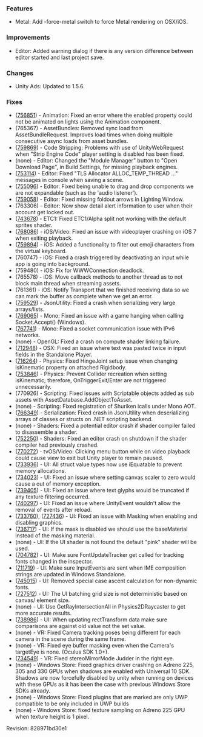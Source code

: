 ### Features

*   Metal: Add -force-metal switch to force Metal rendering on OSX/iOS.

### Improvements

*   Editor: Added warning dialog if there is any version difference between editor started and last project save.

### Changes

*   Unity Ads: Updated to 1.5.6.

### Fixes

*   ([756851](http://issuetracker.unity3d.com/issues/cannot-disable-or-enable-light-component-through-animation)) - Animation: Fixed an error where the enabled property could not be animated on lights using the Animation component.
*   (765367) - AssetBundles: Removed sync load from AssetBundleRequest. Improves load times when doing multiple consecutive async loads from asset bundles.
*   ([759869](http://issuetracker.unity3d.com/issues/nullreferenceexception-unitywebrequest-has-already-been-destroyed-error-when-strip-engine-code-option-is-disabled)) - Code Stripping: Problems with use of UnityWebRequest when "Strip Engine Code" player setting is disabled has been fixed.
*   (none) - Editor: Changed the "Module Manager" button to "Open Download Page", in Build Settings, for missing playback engines.
*   ([753114](http://issuetracker.unity3d.com/issues/osx-weird-alloc-temp-thread-errors-appear-after-selecting-file-save-scene)) - Editor: Fixed "TLS Allocator ALLOC\_TEMP\_THREAD ..." messages in console when saving a scene.
*   ([755096](http://issuetracker.unity3d.com/issues/audio-listener-component-is-not-draggable-in-the-inspector)) - Editor: Fixed being unable to drag and drop components we are not expandable (such as the 'audio listener').
*   ([759058](http://issuetracker.unity3d.com/issues/lighting-window-missing-arrows-to-expand-slash-collapse-parameters)) - Editor: Fixed missing foldout arrows in Lighting Window.
*   (763306) - Editor: Now show detail alert information to user when their account get locked out.
*   ([743678](http://issuetracker.unity3d.com/issues/sprites-when-loading-asset-bundles-that-were-built-with-5-dot-2-and-uses-etc1-plus-alpha-format-it-shows-up-wrong-on-5-dot-3)) - ETC1: Fixed ETC1/Alpha split not working with the default sprites shader.
*   ([768086](http://issuetracker.unity3d.com/issues/ios7-ios-player-crashes-when-hitting-the-done-button-in-a-full-screen-video)) - iOS/Video: Fixed an issue with videoplayer crashing on iOS 7 when exiting playback.
*   ([759894](http://issuetracker.unity3d.com/issues/ios-argument-out-of-range-exception-is-thrown-when-adding-ios-emoji-into-inputfield)) - iOS: Added a functionality to filter out emoji characters from the virtual keyboard.
*   (760747) - iOS: Fixed a crash triggered by deactivating an input while app is going into background.
*   (759480) - iOS: Fix for WWWConnection deadlock.
*   (765578) - iOS: Move callback methods to another thread as to not block main thread when streaming assets.
*   (761361) - iOS: Notify Transport that we finished receiving data so we can mark the buffer as complete when we get an error.
*   ([759529](http://issuetracker.unity3d.com/issues/jsonutility-tojson-with-lists-and-lots-of-data-causes-crash)) - JsonUtility: Fixed a crash when serializing very large arrays/lists.
*   ([769065](http://issuetracker.unity3d.com/issues/socket-windows-unity-hangs-when-calling-socket-dot-accept)) - Mono: Fixed an issue with a game hanging when calling Socket.Accept() (Windows).
*   ([767741](http://issuetracker.unity3d.com/issues/socket-communication-does-not-work-with-ipv6-networks)) - Mono: Fixed a socket communication issue with IPv6 networks.
*   (none) - OpenGL: Fixed a crash on compute shader linking failure.
*   ([712948](http://issuetracker.unity3d.com/issues/osx-pasting-text-with-cmd-plus-v-causes-text-to-get-pasted-2-times)) - OSX: Fixed an issue where text was pasted twice in input fields in the Standalone Player.
*   ([716264](http://issuetracker.unity3d.com/issues/hingejoint-at-runtime-attaching-kinematic-rigidbody-to-hinge-joint-and-then-making-it-non-kinematic-causes-strange-behaviour)) - Physics: Fixed HingeJoint setup issue when changing isKinematic property on attached Rigidbody.
*   ([753846](http://issuetracker.unity3d.com/issues/physics-rigidbody-ontriggerexit-slash-enter-triggered-excessively-when-switching-is-kinematic-on-slash-off)) - Physics: Prevent Collider recreation when setting isKinematic; therefore, OnTriggerExit/Enter are not triggered unnecessarily.
*   (770926) - Scripting: Fixed issues with Scriptable objects added as sub assets with AssetDatabase.AddObjectToAsset.
*   (none) - Scripting: Fixed registration of Shuriken icalls under Mono AOT.
*   ([766349](http://issuetracker.unity3d.com/issues/using-jsonutility-with-net-backend-to-deserialize-array-of-classes-crashes)) - Serialization: Fixed crash in JsonUtility when deserializing arrays of classes or structs on .NET scripting backend.
*   (none) - Shaders: Fixed a potential editor crash if shader compiler failed to disassemble a shader.
*   ([752250](http://issuetracker.unity3d.com/issues/shadercompiler-internal-compilation-errors-in-the-console-causes-crash-when-closing-editor)) - Shaders: Fixed an editor crash on shutdown if the shader compiler had previously crashed.
*   ([770272](http://issuetracker.unity3d.com/issues/tvos-clicking-the-menu-button-while-playing-video-in-full-mode-hides-the-video-view-but-doesnt-unpause-the-app)) - tvOS/Video: Clicking menu button while on video playback could cause view to exit but Unity player to remain paused.
*   ([733936](http://issuetracker.unity3d.com/issues/setting-selectable-dot-colors-allocates-memory)) - UI: All struct value types now use iEquatable to prevent memory allocations.
*   ([734023](http://issuetracker.unity3d.com/issues/canvasscaler-editor-freeze-when-setting-scale-factor-to-0)) - UI: Fixed an issue where setting canvas scaler to zero would cause a out of memory exception.
*   ([739405](http://issuetracker.unity3d.com/issues/ui-font-quads-cut-off-the-edges-of-the-glyphs)) - UI: Fixed an issue where text glyphs would be truncated if any texture filtering occurred.
*   ([740297](http://issuetracker.unity3d.com/issues/cannot-remove-on-click-event-after-entering-playmode)) - UI: Fixed an issue where UnityEvent wouldn't allow the removal of events after reload.
*   ([733760](http://issuetracker.unity3d.com/issues/mask-re-enabling-graphic-components-dont-update-masked-objects)), ([727436](http://issuetracker.unity3d.com/issues/mask-component-is-not-masking-its-child)) - UI: Fixed an issue with Masking when enabling and disabling graphics.
*   ([736717](http://issuetracker.unity3d.com/issues/mask-masked-image-bleeds-out-into-another-gameobject-with-a-disabled-mask-attached)) - UI: If the mask is disabled we should use the baseMaterial instead of the masking material.
*   (none) - UI: If the UI shader is not found the default "pink" shader will be used.
*   ([704782](http://issuetracker.unity3d.com/issues/switching-font-and-changing-font-size-scrambles-another-text-object)) - UI: Make sure FontUpdateTracker get called for tracking fonts changed in the inspector.
*   ([711719](http://issuetracker.unity3d.com/issues/unity-ui-japanese-input-is-invisible-until-pressing-return)) - UI: Make sure InputEvents are sent when IME composition strings are updated in Windows Standalone.
*   ([745015](http://issuetracker.unity3d.com/issues/textmesh-when-the-font-character-is-not-set-to-dynamic-the-alignment-is-higher-by-one-line-in-the-y-axis)) - UI: Removed special case ascent calculation for non-dynamic fonts.
*   ([727512](http://issuetracker.unity3d.com/issues/editor-will-freeze-after-expanding-ui-dropdown-in-huge-world-space-canvas)) - UI: The UI batching grid size is not deterministic based on canvas/ element size.
*   (none) - UI: Use GetRayIntersectionAll in Physics2DRaycaster to get more accurate results.
*   ([738986](http://issuetracker.unity3d.com/issues/when-properties-of-a-parent-object-using-some-layout-component-are-changed-the-scene-slash-game-view-are-not-getting-refreshed)) - UI: When updating rectTransform data make sure comparisons are against old value not the set value.
*   (none) - VR: Fixed Camera tracking poses being different for each camera in the scene during the same frame.
*   (none) - VR: Fixed eye buffer masking even when the Camera's targetEye is none. (Oculus SDK 1.0+).
*   ([734549](http://issuetracker.unity3d.com/issues/not-true-for-gearvr-716500-vr-fixed-camera-dot-stereomirrormode-bug)) - VR: Fixed stereoMirrorMode Judder in the right eye.
*   (none) - Windows Store: Fixed graphics driver crashing on Adreno 225, 305 and 330 GPUs when shadows are enabled with Universal 10 SDK. Shadows are now forcefully disabled by unity when running on devices with these GPUs as it has been the case with previous Windows Store SDKs already.
*   (none) - Windows Store: Fixed plugins that are marked are only UWP compatible to be only included in UWP builds
*   (none) - Windows Store: fixed texture sampling on Adreno 225 GPU when texture height is 1 pixel.

Revision: 828971bd30e1